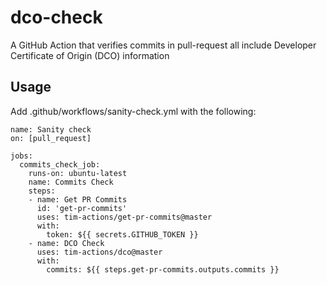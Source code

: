 # dco-check

A GitHub Action that verifies commits in pull-request all include Developer Certificate of Origin (DCO) information

## Usage
Add .github/workflows/sanity-check.yml with the following:

```
name: Sanity check
on: [pull_request]

jobs:
  commits_check_job:
    runs-on: ubuntu-latest
    name: Commits Check
    steps:
    - name: Get PR Commits
      id: 'get-pr-commits'
      uses: tim-actions/get-pr-commits@master
      with:
        token: ${{ secrets.GITHUB_TOKEN }}
    - name: DCO Check
      uses: tim-actions/dco@master
      with:
        commits: ${{ steps.get-pr-commits.outputs.commits }}
```
